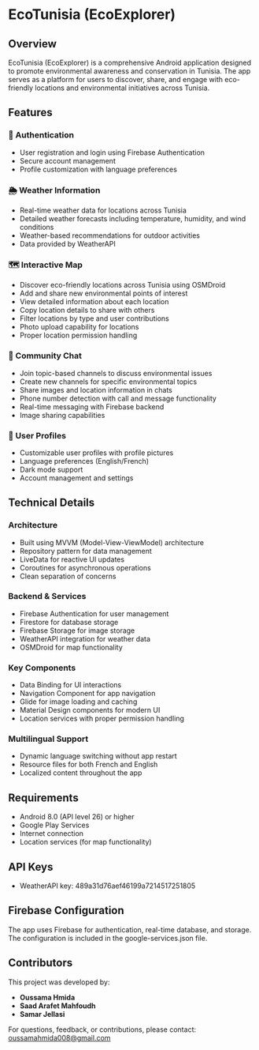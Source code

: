 # EcoTunisia (EcoExplorer)



## Overview

EcoTunisia (EcoExplorer) is a comprehensive Android application designed to promote environmental awareness and conservation in Tunisia. The app serves as a platform for users to discover, share, and engage with eco-friendly locations and environmental initiatives across Tunisia.

## Features

### 🔐 Authentication
- User registration and login using Firebase Authentication
- Secure account management
- Profile customization with language preferences

### 🌦️ Weather Information
- Real-time weather data for locations across Tunisia
- Detailed weather forecasts including temperature, humidity, and wind conditions
- Weather-based recommendations for outdoor activities
- Data provided by WeatherAPI

### 🗺️ Interactive Map
- Discover eco-friendly locations across Tunisia using OSMDroid
- Add and share new environmental points of interest
- View detailed information about each location
- Copy location details to share with others
- Filter locations by type and user contributions
- Photo upload capability for locations
- Proper location permission handling

### 💬 Community Chat
- Join topic-based channels to discuss environmental issues
- Create new channels for specific environmental topics
- Share images and location information in chats
- Phone number detection with call and message functionality
- Real-time messaging with Firebase backend
- Image sharing capabilities

### 👤 User Profiles
- Customizable user profiles with profile pictures
- Language preferences (English/French)
- Dark mode support
- Account management and settings

## Technical Details

### Architecture
- Built using MVVM (Model-View-ViewModel) architecture
- Repository pattern for data management
- LiveData for reactive UI updates
- Coroutines for asynchronous operations
- Clean separation of concerns

### Backend & Services
- Firebase Authentication for user management
- Firestore for database storage
- Firebase Storage for image storage
- WeatherAPI integration for weather data
- OSMDroid for map functionality

### Key Components
- Data Binding for UI interactions
- Navigation Component for app navigation
- Glide for image loading and caching
- Material Design components for modern UI
- Location services with proper permission handling

### Multilingual Support
- Dynamic language switching without app restart
- Resource files for both French and English
- Localized content throughout the app



## Requirements

- Android 8.0 (API level 26) or higher
- Google Play Services
- Internet connection
- Location services (for map functionality)

## API Keys
- WeatherAPI key: 489a31d76aef46199a7214517251805

## Firebase Configuration
The app uses Firebase for authentication, real-time database, and storage. The configuration is included in the google-services.json file.



## Contributors

This project was developed by:

- **Oussama Hmida** 
- **Saad Arafet Mahfoudh** 
- **Samar Jellasi** 



For questions, feedback, or contributions, please contact: [oussamahmida008@gmail.com](mailto:oussamahmida008@gmail.com)
